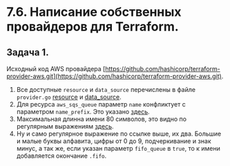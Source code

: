 # 7.6. Написание собственных провайдеров для Terraform.  

## Задача 1.  

   Исходный код AWS провайдера [https://github.com/hashicorp/terraform-provider-aws.git](https://github.com/hashicorp/terraform-provider-aws.git).  
   1. Все доступные `resource` и `data_source` перечислены в файле `provider.go` 
      [resource](https://github.com/hashicorp/terraform-provider-aws/blob/61c61be9ddad3ad5e6d8368d23ee12b0f674a566/internal/provider/provider.go#L789) 
      и [data_source](https://github.com/hashicorp/terraform-provider-aws/blob/61c61be9ddad3ad5e6d8368d23ee12b0f674a566/internal/provider/provider.go#L376).
   2. Для ресурса `aws_sqs_queue` параметр `name` конфликтует с параметром `name_prefix`. Это указано [здесь](https://github.com/hashicorp/terraform-provider-aws/blob/9a5875faab6b8732d7887438d285e43f253adb43/internal/service/sqs/queue.go#L87).
   3. Максимальная длинна имени 80 символов, это видно по регулярным выражениям [здесь](https://github.com/hashicorp/terraform-provider-aws/blob/9a5875faab6b8732d7887438d285e43f253adb43/internal/service/sqs/queue.go#L424).
   4. Ну и само регулярное выражение по ссылке выше, их два. Большие и малые буквы алфавита, цифры от 0 до 9, подчеркивание
      и знак минус, а так же, если указан параметр `fifo_queue` в `true`, то к имени добавляется окончание `.fifo`.  

